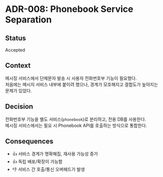 # ADR-008: Phonebook Service Separation

## Status
Accepted

## Context
메시징 서비스에서 단체문자 발송 시 사용자 전화번호부 기능이 필요했다.  
처음에는 메시지 서비스 내부에 붙이려 했으나, 경계가 모호해지고 결합도가 높아지는 문제가 있었다.

## Decision
전화번호부 기능을 별도 서비스(`phonebook`)로 분리하고, 전용 DB를 사용한다.  
메시징 서비스에서는 필요 시 Phonebook API를 호출하는 방식으로 통합한다.

## Consequences
- 👍 서비스 경계가 명확해짐, 재사용 가능성 증가
- 👍 독립 배포/확장이 가능함
- 👎 서비스 간 호출/통신 오버헤드가 발생
